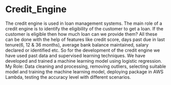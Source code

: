# Credit_Engine
The credit engine is used in loan management systems. The main role of a credit engine is to identify the eligibility of the customer to get a loan. If the customer is eligible then how much loan can we provide them? All these can be done with the help of features like credit score, days past due in last tenure(6, 12 & 36 months), average bank balance maintained, salary declared or identified etc. So for the development of the credit engine we have used past data and supervised learning techniques. We have developed and trained a machine learning model using logistic regression. 
My Role: Data cleaning and processing, removing outliers, selecting suitable model and training the machine learning model, deploying package in AWS Lambda, testing the accuracy level with different scenarios. 
